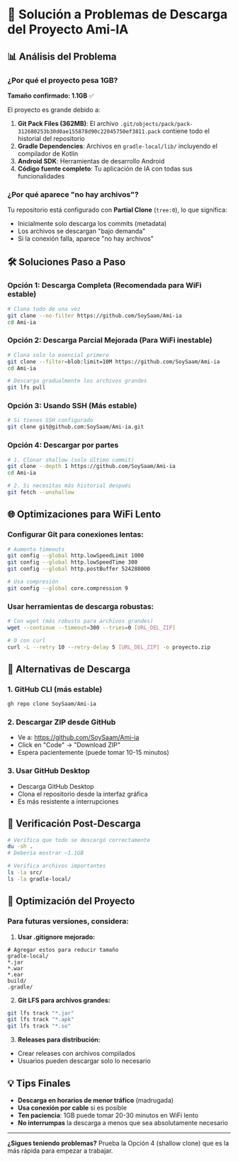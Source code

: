 # 🚨 Solución a Problemas de Descarga del Proyecto Ami-IA

## 📊 **Análisis del Problema**

### ¿Por qué el proyecto pesa 1GB?

**Tamaño confirmado: 1.1GB** ✅

El proyecto es grande debido a:

1. **Git Pack Files (362MB)**: El archivo `.git/objects/pack/pack-312680253b30d0ae155878d90c22045750ef3811.pack` contiene todo el historial del repositorio
2. **Gradle Dependencies**: Archivos en `gradle-local/lib/` incluyendo el compilador de Kotlin
3. **Android SDK**: Herramientas de desarrollo Android
4. **Código fuente completo**: Tu aplicación de IA con todas sus funcionalidades

### ¿Por qué aparece "no hay archivos"?

Tu repositorio está configurado con **Partial Clone** (`tree:0`), lo que significa:
- Inicialmente solo descarga los commits (metadata)
- Los archivos se descargan "bajo demanda" 
- Si la conexión falla, aparece "no hay archivos"

## 🛠️ **Soluciones Paso a Paso**

### **Opción 1: Descarga Completa (Recomendada para WiFi estable)**

```bash
# Clona todo de una vez
git clone --no-filter https://github.com/SoySaam/Ami-ia
cd Ami-ia
```

### **Opción 2: Descarga Parcial Mejorada (Para WiFi inestable)**

```bash
# Clona solo lo esencial primero
git clone --filter=blob:limit=10M https://github.com/SoySaam/Ami-ia
cd Ami-ia

# Descarga gradualmente los archivos grandes
git lfs pull
```

### **Opción 3: Usando SSH (Más estable)**

```bash
# Si tienes SSH configurado
git clone git@github.com:SoySaam/Ami-ia.git
```

### **Opción 4: Descargar por partes**

```bash
# 1. Clonar shallow (solo último commit)
git clone --depth 1 https://github.com/SoySaam/Ami-ia
cd Ami-ia

# 2. Si necesitas más historial después
git fetch --unshallow
```

## 🌐 **Optimizaciones para WiFi Lento**

### **Configurar Git para conexiones lentas:**

```bash
# Aumenta timeouts
git config --global http.lowSpeedLimit 1000
git config --global http.lowSpeedTime 300
git config --global http.postBuffer 524288000

# Usa compresión
git config --global core.compression 9
```

### **Usar herramientas de descarga robustas:**

```bash
# Con wget (más robusto para archivos grandes)
wget --continue --timeout=300 --tries=0 [URL_DEL_ZIP]

# O con curl
curl -L --retry 10 --retry-delay 5 [URL_DEL_ZIP] -o proyecto.zip
```

## 📱 **Alternativas de Descarga**

### **1. GitHub CLI (más estable)**
```bash
gh repo clone SoySaam/Ami-ia
```

### **2. Descargar ZIP desde GitHub**
- Ve a: https://github.com/SoySaam/Ami-ia
- Click en "Code" → "Download ZIP"
- Espera pacientemente (puede tomar 10-15 minutos)

### **3. Usar GitHub Desktop**
- Descarga GitHub Desktop
- Clona el repositorio desde la interfaz gráfica
- Es más resistente a interrupciones

## 🔧 **Verificación Post-Descarga**

```bash
# Verifica que todo se descargó correctamente
du -sh .
# Debería mostrar ~1.1GB

# Verifica archivos importantes
ls -la src/
ls -la gradle-local/
```

## 🚀 **Optimización del Proyecto**

### **Para futuras versiones, considera:**

1. **Usar .gitignore mejorado:**
```gitignore
# Agregar estos para reducir tamaño
gradle-local/
*.jar
*.war
*.ear
build/
.gradle/
```

2. **Git LFS para archivos grandes:**
```bash
git lfs track "*.jar"
git lfs track "*.apk"
git lfs track "*.so"
```

3. **Releases para distribución:**
- Crear releases con archivos compilados
- Usuarios pueden descargar solo lo necesario

## 💡 **Tips Finales**

- **Descarga en horarios de menor tráfico** (madrugada)
- **Usa conexión por cable** si es posible
- **Ten paciencia**: 1GB puede tomar 20-30 minutos en WiFi lento
- **No interrumpas** la descarga a menos que sea absolutamente necesario

---

**¿Sigues teniendo problemas?** Prueba la Opción 4 (shallow clone) que es la más rápida para empezar a trabajar.